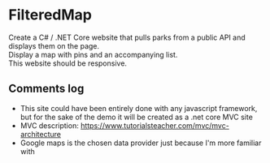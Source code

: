 # FilteredMap
Create a C# / .NET Core website that pulls parks from a public API and displays them on the page.  
Display a map with pins and an accompanying list.  
This website should be responsive.  

## Comments log
* This site could have been entirely done with any javascript framework, but for the sake of the demo it will be created as a .net core MVC site
* MVC description: https://www.tutorialsteacher.com/mvc/mvc-architecture
* Google maps is the chosen data provider just because I'm more familiar with
